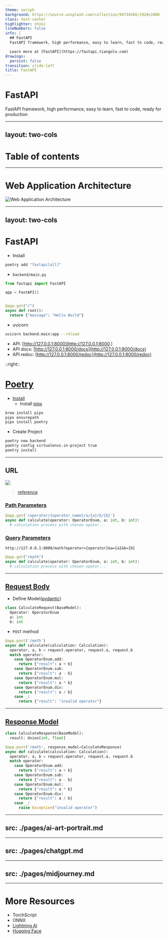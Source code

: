 ```yaml
---
theme: seriph
background: https://source.unsplash.com/collection/94734566/1920x1080
class: text-center
highlighter: shiki
lineNumbers: false
info: |
  ## FastAPI
  FastAPI framework, high performance, easy to learn, fast to code, ready for production

  Learn more at [FastAPI](https://fastapi.tiangolo.com)
drawings:
  persist: false
transition: slide-left
title: FastAPI
---
```


# FastAPI

FastAPI framework, high performance, easy to learn, fast to code, ready for production

---
layout: two-cols
---

# Table of contents

<Toc colume={2}></Toc>

---

# Web Application Architecture

<img src='/web-application-architecture-diagram.png' alt='Web Application Architecture' class='h-full' />

---
layout: two-cols
---

# FastAPI
- Install

```bash
poetry add "fastapi[all]"
```

- `backend/main.py`

```python
from fastapi import FastAPI

app = FastAPI()


@app.get("/")
async def root():
  return {"message": "Hello World"}
```

- uvicorn

```bash
uvicorn backend.main:app --reload
```

- API: [http://127.0.0.1:8000](http://127.0.0.1:8000.)
- API docs: [http://127.0.0.1:8000/docs](http://127.0.0.1:8000/docs)
- API redoc: [http://127.0.0.1:8000/redoc](http://127.0.0.1:8000/redoc)

::right::

# [Poetry](https://python-poetry.org/)

- [Install](https://python-poetry.org/docs/#installation)
  - Install [pipx](https://github.com/pypa/pipx)

```bash
brew install pipx
pipx ensurepath
pipx install poetry
```
- Create Project

```bash
poetry new backend
poetry config virtualenvs.in-project true
poetry install
```

---

## URL
![](/mdn-url-all.png)
> [reference](https://developer.mozilla.org/en-US/docs/Learn/Common_questions/What_is_a_URL)

### [Path Parameters](https://fastapi.tiangolo.com/tutorial/path-params/)
```python
@app.get('/operator/{operator_name}/a/{a}/b/{b}')
async def calculate(operator: OperatorEnum, a: int, b: int):
  # calculation process with chosen opator...
```

### [Query Parameters](https://fastapi.tiangolo.com/tutorial/query-params/)
```
http://127.0.0.1:8000/math?operator={operator}&a={a}&b={b}
```
```python
@app.get("/math")
async def calculate(operator: OperatorEnum, a: int, b: int):
  # calculation process with chosen opator...
```

---

## [Request Body](https://fastapi.tiangolo.com/tutorial/body/)
- Define Model([pydantic](https://pydantic-docs.helpmanual.io/))

```python
class CalculateRequest(BaseModel):
  Operator: OperatorEnum
  a: int
  b: int
```

- `POST` method
```python
@app.post('/math')
async def calculate(calculation: Calculation):
  operator, a, b = request.operator, request.a, request.b
  match operator:
    case OperatorEnum.add:
      return {"result": a + b}
    case OperatorEnum.sub:
      return {"result": a - b}
    case OperatorEnum.mul:
      return {"result": a * b}
    case OperatorEnum.div:
      return {"result": a / b}
    case _:
      return {"result": "invalid operator"}
```

---

## [Response Model](https://fastapi.tiangolo.com/tutorial/response-model/)

```python
class CalculateResponse(BaseModel):
  result: Union[int, float]
```

```python
@app.post('/math', response_model=CalculateResponse)
async def calculate(calculation: Calculation):
  operator, a, b = request.operator, request.a, request.b
  match operator:
    case OperatorEnum.add:
      return {"result": a + b}
    case OperatorEnum.sub:
      return {"result": a - b}
    case OperatorEnum.mul:
      return {"result": a * b}
    case OperatorEnum.div:
      return {"result": a / b}
    case _:
      raise Exception("invalid operator")
```
---
src: ./pages/ai-art-portrait.md
---
---
src: ./pages/chatgpt.md
---
---
src: ./pages/midjourney.md
---
---

# More Resources
- TorchScript
- ONNX
- [Lightning AI](https://lightning.ai)
- [Hugging Face](https://huggingface.co/)